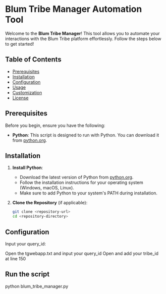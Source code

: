 # Blum Tribe Manager Automation Tool

Welcome to the **Blum Tribe Manager**! This tool allows you to automate your interactions with the Blum Tribe platform effortlessly. Follow the steps below to get started!

## Table of Contents

- [Prerequisites](#prerequisites)
- [Installation](#installation)
- [Configuration](#configuration)
- [Usage](#usage)
- [Customization](#customization)
- [License](#license)

## Prerequisites

Before you begin, ensure you have the following:

- **Python**: This script is designed to run with Python. You can download it from [python.org](https://www.python.org/downloads/).

## Installation

1. **Install Python**:
   - Download the latest version of Python from [python.org](https://www.python.org/downloads/).
   - Follow the installation instructions for your operating system (Windows, macOS, Linux).
   - Make sure to add Python to your system's PATH during installation.

2. **Clone the Repository** (if applicable):
   ```bash
   git clone <repository-url>
   cd <repository-directory>

## Configuration
Input your query_id:

Open the tgwebapp.txt and input your query_id
Open and add your tribe_id at line 150

## Run the script
python blum_tribe_manager.py

